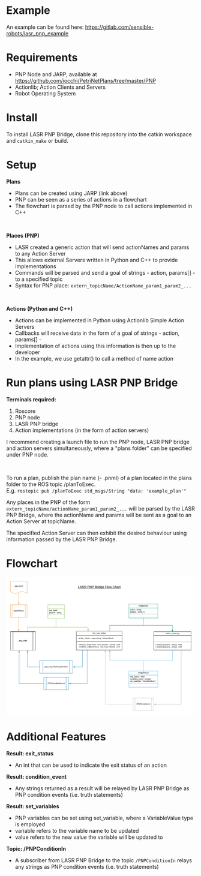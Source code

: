 # Example

An example can be found here: https://gitlab.com/sensible-robots/lasr_pnp_example

# Requirements

* PNP Node and JARP, available at https://github.com/iocchi/PetriNetPlans/tree/master/PNP
* Actionlib; Action Clients and Servers
* Robot Operating System

# Install

To install LASR PNP Bridge, clone this repository into the catkin workspace and `catkin_make` or build.

# Setup

**Plans**
 * Plans can be created using JARP (link above)
 * PNP can be seen as a series of actions in a flowchart
 * The flowchart is parsed by the PNP node to call actions implemented in C++

<br/>

**Places (PNP)**
 * LASR created a generic action that will send actionNames and params to any Action Server
 * This allows external Servers written in Python and C++ to provide implementations
 * Commands will be parsed and send a goal of strings - action, params[] - to a specified topic
 * Syntax for PNP place: `extern_topicName/ActionName_param1_param2_...`

<br/>

**Actions (Python and C++)**
 * Actions can be implemented in Python using Actionlib Simple Action Servers
 * Callbacks will receive data in the form of a goal of strings - action, params[] -
 * Implementation of actions using this information is then up to the developer
 * In the example, we use getattr() to call a method of name action

# Run plans using LASR PNP Bridge

**Terminals required:**
1. Roscore
2. PNP node
3. LASR PNP bridge
4. Action implementations (in the form of action servers)

I recommend creating a launch file to run the PNP node, LASR PNP bridge and
action servers simultaneously, where a "plans folder" can be specified under
PNP node.

<br/>

To run a plan, publish the plan name (- .pnml) of a plan located in the plans folder
to the ROS topic /planToExec. <br/> E.g. `rostopic pub /planToExec std_msgs/String "data: 'example_plan'"`

Any places in the PNP of the form `extern_topicName/actionName_param1_param2_...`
will be parsed by the LASR PNP Bridge, where the actionName and params will be sent
as a goal to an Action Server at topicName.

The specified Action Server can then exhibit the desired behaviour using information
passed by the LASR PNP Bridge.

# Flowchart

![](./docs/pnp_flow.png)

# Additional Features

**Result: exit_status**
 - An int that can be used to indicate the exit status of an action


**Result: condition_event**
 - Any strings returned as a result will be relayed by LASR PNP Bridge as PNP 
   condition events (i.e. truth statements)
 

**Result: set_variables**
 - PNP variables can be set using set_variable, where a VariableValue type is employed
 - variable refers to the variable name to be updated
 - value refers to the new value the variable will be updated to

**Topic: /PNPConditionIn**
 - A subscriber from LASR PNP Bridge to the topic `/PNPConditionIn` relays any strings
   as PNP condition events (i.e. truth statements)